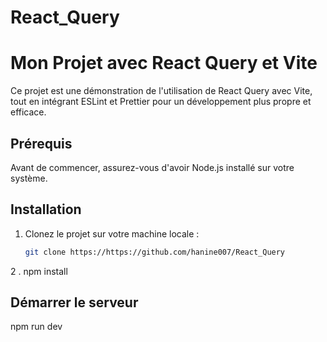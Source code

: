 # React_Query
# Mon Projet avec React Query et Vite

Ce projet est une démonstration de l'utilisation de React Query avec Vite, tout en intégrant ESLint et Prettier pour un développement plus propre et efficace.

## Prérequis

Avant de commencer, assurez-vous d'avoir Node.js installé sur votre système.

## Installation

1. Clonez le projet sur votre machine locale :
   ```bash
   git clone https://https://github.com/hanine007/React_Query


2 . npm install
 ## Démarrer le serveur
 npm run dev

